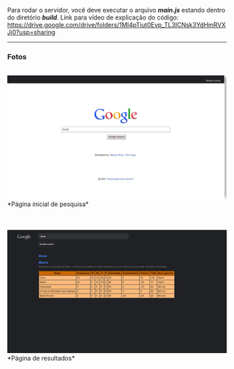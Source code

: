 Para rodar o servidor, você deve executar o arquivo ___main.js___ estando dentro do diretório ___build___.
Link para vídeo de explicação do código: https://drive.google.com/drive/folders/1MI4pTiut0Evp_TL3ICNsk3YdHmRVXJi0?usp=sharing

***
### Fotos

<br>

<img src="/prints/search.png">
*Página inicial de pesquisa*

<br>
<br>
<br>
<br>

<img src="/prints/results.png">
*Página de resultados*
